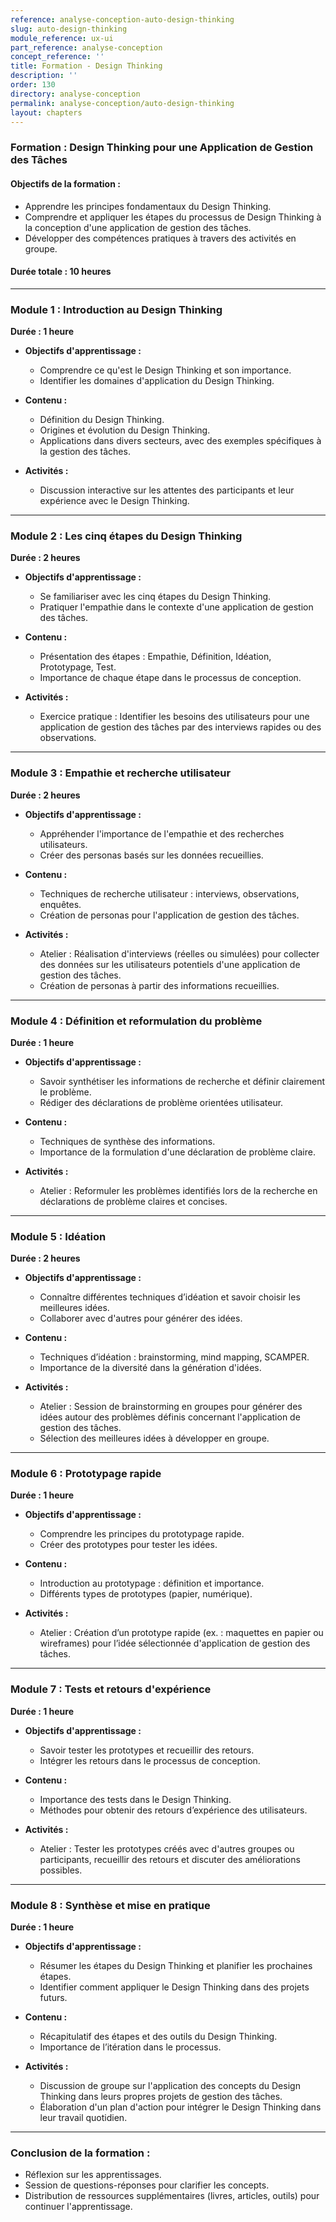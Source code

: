 ```yaml
---
reference: analyse-conception-auto-design-thinking
slug: auto-design-thinking
module_reference: ux-ui
part_reference: analyse-conception
concept_reference: ''
title: Formation - Design Thinking
description: ''
order: 130
directory: analyse-conception
permalink: analyse-conception/auto-design-thinking
layout: chapters
---
```


### **Formation : Design Thinking pour une Application de Gestion des Tâches**

#### **Objectifs de la formation :**
- Apprendre les principes fondamentaux du Design Thinking.
- Comprendre et appliquer les étapes du processus de Design Thinking à la conception d'une application de gestion des tâches.
- Développer des compétences pratiques à travers des activités en groupe.

#### **Durée totale :** 10 heures

---

### **Module 1 : Introduction au Design Thinking**  
**Durée : 1 heure**

- **Objectifs d'apprentissage :**
  - Comprendre ce qu'est le Design Thinking et son importance.
  - Identifier les domaines d'application du Design Thinking.

- **Contenu :**
  - Définition du Design Thinking.
  - Origines et évolution du Design Thinking.
  - Applications dans divers secteurs, avec des exemples spécifiques à la gestion des tâches.

- **Activités :**
  - Discussion interactive sur les attentes des participants et leur expérience avec le Design Thinking.

---

### **Module 2 : Les cinq étapes du Design Thinking**  
**Durée : 2 heures**

- **Objectifs d'apprentissage :**
  - Se familiariser avec les cinq étapes du Design Thinking.
  - Pratiquer l'empathie dans le contexte d'une application de gestion des tâches.

- **Contenu :**
  - Présentation des étapes : Empathie, Définition, Idéation, Prototypage, Test.
  - Importance de chaque étape dans le processus de conception.

- **Activités :**
  - Exercice pratique : Identifier les besoins des utilisateurs pour une application de gestion des tâches par des interviews rapides ou des observations.

---

### **Module 3 : Empathie et recherche utilisateur**  
**Durée : 2 heures**

- **Objectifs d'apprentissage :**
  - Appréhender l'importance de l'empathie et des recherches utilisateurs.
  - Créer des personas basés sur les données recueillies.

- **Contenu :**
  - Techniques de recherche utilisateur : interviews, observations, enquêtes.
  - Création de personas pour l'application de gestion des tâches.

- **Activités :**
  - Atelier : Réalisation d'interviews (réelles ou simulées) pour collecter des données sur les utilisateurs potentiels d'une application de gestion des tâches.
  - Création de personas à partir des informations recueillies.

---

### **Module 4 : Définition et reformulation du problème**  
**Durée : 1 heure**

- **Objectifs d'apprentissage :**
  - Savoir synthétiser les informations de recherche et définir clairement le problème.
  - Rédiger des déclarations de problème orientées utilisateur.

- **Contenu :**
  - Techniques de synthèse des informations.
  - Importance de la formulation d'une déclaration de problème claire.

- **Activités :**
  - Atelier : Reformuler les problèmes identifiés lors de la recherche en déclarations de problème claires et concises.

---

### **Module 5 : Idéation**  
**Durée : 2 heures**

- **Objectifs d'apprentissage :**
  - Connaître différentes techniques d’idéation et savoir choisir les meilleures idées.
  - Collaborer avec d'autres pour générer des idées.

- **Contenu :**
  - Techniques d’idéation : brainstorming, mind mapping, SCAMPER.
  - Importance de la diversité dans la génération d'idées.

- **Activités :**
  - Atelier : Session de brainstorming en groupes pour générer des idées autour des problèmes définis concernant l'application de gestion des tâches.
  - Sélection des meilleures idées à développer en groupe.

---

### **Module 6 : Prototypage rapide**  
**Durée : 1 heure**

- **Objectifs d'apprentissage :**
  - Comprendre les principes du prototypage rapide.
  - Créer des prototypes pour tester les idées.

- **Contenu :**
  - Introduction au prototypage : définition et importance.
  - Différents types de prototypes (papier, numérique).

- **Activités :**
  - Atelier : Création d’un prototype rapide (ex. : maquettes en papier ou wireframes) pour l’idée sélectionnée d'application de gestion des tâches.

---

### **Module 7 : Tests et retours d'expérience**  
**Durée : 1 heure**

- **Objectifs d'apprentissage :**
  - Savoir tester les prototypes et recueillir des retours.
  - Intégrer les retours dans le processus de conception.

- **Contenu :**
  - Importance des tests dans le Design Thinking.
  - Méthodes pour obtenir des retours d’expérience des utilisateurs.

- **Activités :**
  - Atelier : Tester les prototypes créés avec d'autres groupes ou participants, recueillir des retours et discuter des améliorations possibles.

---

### **Module 8 : Synthèse et mise en pratique**  
**Durée : 1 heure**

- **Objectifs d'apprentissage :**
  - Résumer les étapes du Design Thinking et planifier les prochaines étapes.
  - Identifier comment appliquer le Design Thinking dans des projets futurs.

- **Contenu :**
  - Récapitulatif des étapes et des outils du Design Thinking.
  - Importance de l’itération dans le processus.

- **Activités :**
  - Discussion de groupe sur l'application des concepts du Design Thinking dans leurs propres projets de gestion des tâches.
  - Élaboration d'un plan d'action pour intégrer le Design Thinking dans leur travail quotidien.

---

### **Conclusion de la formation :**
- Réflexion sur les apprentissages.
- Session de questions-réponses pour clarifier les concepts.
- Distribution de ressources supplémentaires (livres, articles, outils) pour continuer l'apprentissage.


